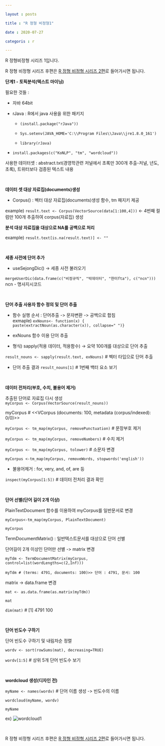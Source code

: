 ```yaml
---

layout : posts

title : "R 정형 비정형1"

date : 2020-07-27

categoris : r

---
```


R 정형비정형 시리즈 1입니다.

R 정형 비정형 시리즈 후편은 [R 정형 비정형 시리즈 2편](https://pkt369.github.io/R_Structured2)로 들어가시면 됩니다.

**단계1 - 토픽분석(텍스트 마이닝)**

필요한 것들 :
- 자바 64bit
- rJava : R에서 java 사용을 위한 패키지  
  - `(install.package("rJava")) `

  - `Sys.setenv(JAVA_HOME='C:\\Program Files\\Java\\jre1.8.0_161') `

  - `library(rJava)`

- `install.packages(c("KoNLP", "tm", "wordcloud"))`

사용한 데이터셋 : abstract.txt(경영학관련 저널에서 초록만 300개 추출-저널, 년도, 초록), 트위터보다 검증된 텍스트 내용

<br>

**데이터 셋 대상 자료집(documents)생성**

- Corpus() : 벡터 대상 자료집(documents)생성 함수, tm 패지키 제공

example) `result.text <- Corpus(VectorSource(data[1:100,4]))` <- 4번째 컬럼만 100개 추출하여 corpus(자료집) 생성

**분석 대상 자료집을 대상으로 NA를 공백으로 처리**

example) `result.text[is.na(result.text)] <- ""`

<br>

**세종 사전에 단어 추가**

- useSejongDic() -> 세종 사전 불러오기

`mergeUserDic(data.frame(c("비정규직", "빅데이터", "한미fta"), c("ncn")))`  
ncn - 명사지시코드

<br>

**단어 추출 사용자 함수 정의 및 단어 추출**

- 함수 실행 순서 : 단어추출 -> 문자변환 -> 공백으로 합침  
exmaple) `exNouns<- function(x) { paste(extractNoun(as.character(x)), collapse=" ")}`

-  exNouns 함수 이용 단어 추출

- 형식) sapply(적용 데이터, 적용함수) -> 요약 100개를 대상으로 단어 추출

`result_nouns <- sapply(result.text, exNouns)` # 벡터 타입으로 단어 추출

- 단어 추출 결과
`result_nouns[1]` # 1번째 백터 요소 보기

<br>

**데이터 전처리(부호, 수치, 불용어 제거)**

추출된 단어로 자료집 다시 생성  
`myCorpus <- Corpus(VectorSource(result_nouns))`

myCorpus # <<VCorpus (documents: 100, metadata (corpus/indexed): 0/0)>>

`myCorpus <- tm_map(myCorpus, removePunctuation)` # 문장부호 제거

`myCorpus <- tm_map(myCorpus, removeNumbers)` # 수치 제거

`myCorpus <- tm_map(myCorpus, tolower)` # 소문자 변경

`myCorpus <-tm_map(myCorpus, removeWords, stopwords('english'))`  
-  불용어제거 : for, very, and, of, are 등

`inspect(myCorpus[1:5])` # 데이터 전처리 결과 확인


<br>

**단어 선별(단어 길이 2개 이상)**

PlainTextDocument 함수를 이용하여 myCorpus를 일반문서로 변경

`myCorpus<-tm_map(myCorpus, PlainTextDocument)`  

`myCorpus`

TermDocumentMatrix() : 일반텍스트문서를 대상으로 단어 선별

단어길이 2개 이상인 단어만 선별 -> matrix 변경

`myTdm <- TermDocumentMatrix(myCorpus, control=list(wordLengths=c(2,Inf)))`

`myTdm # (terms: 4791, documents: 100)>> 단어 : 4791, 문서: 100`

matrix -> data.frame 변경

`mat <- as.data.frame(as.matrix(myTdm))`

`mat`

`dim(mat)` # [1] 4791 100

<br>

**단어 빈도수 구하기**

단어 빈도수 구하기 및 내림차순 정렬

`wordv <- sort(rowSums(mat), decreasing=TRUE)`

`wordv[1:5]` # 상위 5개 단어 빈도수 보기

<br>

**wordcloud 생성(디자인 전)**

`myName <- names(wordv)` # 단어 이름 생성 -> 빈도수의 이름

`wordcloud(myName, wordv)`

`myName`

ex) ![wordcloud1](https://user-images.githubusercontent.com/66049273/88483525-6b988d00-cfa3-11ea-910b-849e7aa27320.png)

<br>

R 정형 비정형 시리즈 후편은 [R 정형 비정형 시리즈 2편](https://pkt369.github.io/R_Structured2)로 들어가시면 됩니다.
